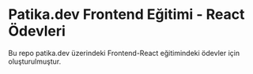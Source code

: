 # Patika.dev Frontend Eğitimi - React Ödevleri

Bu repo patika.dev üzerindeki Frontend-React eğitimindeki ödevler için oluşturulmuştur.

